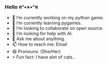 ### Hello ฅ^•×•^ฅ






- 🔭 I’m currently working on my python game.
- 🌱 I’m currently learning pygames.
- 👯 I’m looking to collaborate on open source.
- 🤔 I’m looking for help with AI.
- 💬 Ask me about anything.
- 📫 How to reach me: Email
- 😄 Pronouns: (She/Her)
- ⚡ Fun fact: I have alot of cats..
